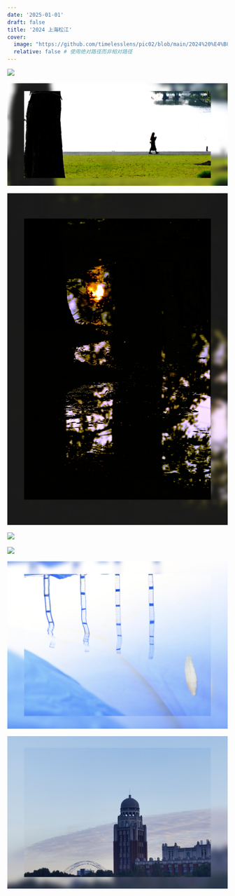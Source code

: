 ```yaml
---
date: '2025-01-01'
draft: false
title: '2024 上海松江'
cover:
  image: "https://github.com/timelesslens/pic02/blob/main/2024%20%E4%B8%8A%E6%B5%B7%E6%9D%BE%E6%B1%9F/1749295674079.jpg?raw=true" # 您可以使用文章中已有的图片或其他图片
  relative: false # 使用绝对路径而非相对路径
---
```


![](https://github.com/timelesslens/pic02/blob/main/2024%20%E4%B8%8A%E6%B5%B7%E6%9D%BE%E6%B1%9F/1749295674079.jpg?raw=true)

![](https://github.com/timelesslens/pic02/blob/main/2024%20%E4%B8%8A%E6%B5%B7%E6%9D%BE%E6%B1%9F/1749295674054.jpg?raw=true)

![](https://github.com/timelesslens/pic02/blob/main/2024%20%E4%B8%8A%E6%B5%B7%E6%9D%BE%E6%B1%9F/1749295674098.jpg?raw=true)

![](https://github.com/timelesslens/pic02/blob/main/2024%20%E4%B8%8A%E6%B5%B7%E6%9D%BE%E6%B1%9F/1749295674114.jpg?raw=true)

![](https://github.com/timelesslens/pic02/blob/main/2024%20%E4%B8%8A%E6%B5%B7%E6%9D%BE%E6%B1%9F/1749295674135.jpg?raw=true)

![](https://github.com/timelesslens/pic02/blob/main/2024%20%E4%B8%8A%E6%B5%B7%E6%9D%BE%E6%B1%9F/1749295674150.jpg?raw=true)

![](https://github.com/timelesslens/pic02/blob/main/2024%20%E4%B8%8A%E6%B5%B7%E6%9D%BE%E6%B1%9F/1749295674213.jpg?raw=true)



